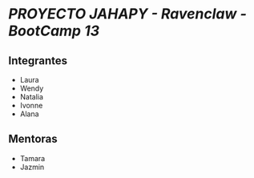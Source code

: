 # _PROYECTO JAHAPY - Ravenclaw - BootCamp 13_

## Integrantes

- Laura
- Wendy
- Natalia
- Ivonne
- Alana

## Mentoras

- Tamara
- Jazmin
